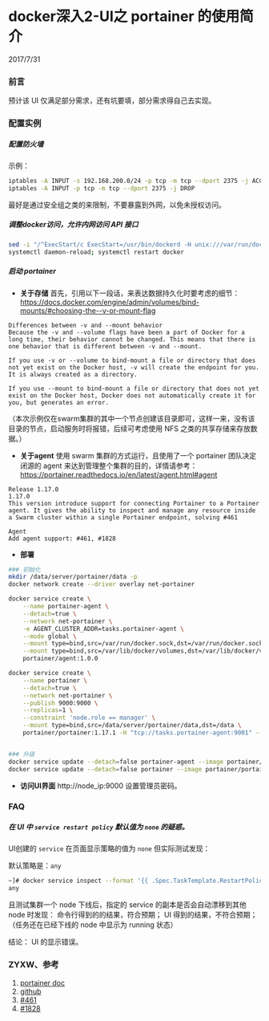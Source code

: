 # docker深入2-UI之 portainer 的使用简介
2017/7/31

### 前言
预计该 UI 仅满足部分需求，还有坑要填，部分需求得自己去实现。

### 配置实例
##### 配置防火墙
示例：
```bash
iptables -A INPUT -s 192.168.200.0/24 -p tcp -m tcp --dport 2375 -j ACCEPT
iptables -A INPUT -p tcp -m tcp --dport 2375 -j DROP
```

最好是通过安全组之类的来限制，不要暴露到外网，以免未授权访问。

##### 调整docker访问，允许内网访问 API 接口
```bash
sed -i "/^ExecStart/c ExecStart=/usr/bin/dockerd -H unix:///var/run/docker.sock -H tcp://$(ip a |grep global |grep eth0 |awk '{print $2}' |cut -d'/' -f1):2375" /usr/lib/systemd/system/docker.service
systemctl daemon-reload; systemctl restart docker
```

##### 启动 portainer
- **关于存储**
首先，引用以下一段话，来表达数据持久化时要考虑的细节：
https://docs.docker.com/engine/admin/volumes/bind-mounts/#choosing-the--v-or-mount-flag
```
Differences between -v and --mount behavior
Because the -v and --volume flags have been a part of Docker for a long time, their behavior cannot be changed. This means that there is one behavior that is different between -v and --mount.

If you use -v or --volume to bind-mount a file or directory that does not yet exist on the Docker host, -v will create the endpoint for you. It is always created as a directory.

If you use --mount to bind-mount a file or directory that does not yet exist on the Docker host, Docker does not automatically create it for you, but generates an error.
```

（本次示例仅在swarm集群的其中一个节点创建该目录即可，这样一来，没有该目录的节点，启动服务时将报错，后续可考虑使用 NFS 之类的共享存储来存放数据。）


- **关于agent**
使用 swarm 集群的方式运行，且使用了一个 portainer 团队决定闭源的 agent 来达到管理整个集群的目的，详情请参考：
https://portainer.readthedocs.io/en/latest/agent.html#agent
```
Release 1.17.0
1.17.0
This version introduce support for connecting Portainer to a Portainer agent. It gives the ability to inspect and manage any resource inside a Swarm cluster within a single Portainer endpoint, solving #461

Agent
Add agent support: #461, #1828
```

- **部署**
```bash
### 初始化
mkdir /data/server/portainer/data -p
docker network create --driver overlay net-portainer

docker service create \
    --name portainer-agent \
    --detach=true \
    --network net-portainer \
    -e AGENT_CLUSTER_ADDR=tasks.portainer-agent \
    --mode global \
    --mount type=bind,src=/var/run/docker.sock,dst=/var/run/docker.sock \
    --mount type=bind,src=/var/lib/docker/volumes,dst=/var/lib/docker/volumes \
    portainer/agent:1.0.0

docker service create \
    --name portainer \
    --detach=true \
    --network net-portainer \
    --publish 9000:9000 \
    --replicas=1 \
    --constraint 'node.role == manager' \
    --mount type=bind,src=/data/server/portainer/data,dst=/data \
    portainer/portainer:1.17.1 -H "tcp://tasks.portainer-agent:9001" --tlsskipverify


### 升级
docker service update --detach=false portainer-agent --image portainer/agent:1.0.0
docker service update --detach=false portainer --image portainer/portainer:1.17.1

```

- **访问UI界面**
http://node_ip:9000
设置管理员密码。



### FAQ
##### 在 UI 中 `service restart policy` 默认值为 `none` 的疑惑。
UI创建的 `service` 在页面显示策略的值为 `none` 但实际测试发现：

默认策略是：`any`
```bash
~]# docker service inspect --format '{{ .Spec.TaskTemplate.RestartPolicy.Condition }}' t001
any
```

且测试集群一个 node 下线后，指定的 service 的副本是否会自动漂移到其他 node 时发现：
命令行得到的的结果，符合预期；
UI 得到的结果，不符合预期；（任务还在已经下线的 node 中显示为 running 状态）

结论： UI 的显示错误。



### ZYXW、参考
1. [portainer doc](https://portainer.readthedocs.io/en/latest/deployment.html)
2. [github](https://github.com/portainer/portainer/releases)
3. [#461](https://github.com/portainer/portainer/issues/461)
4. [#1828](https://github.com/portainer/portainer/pull/1828)
